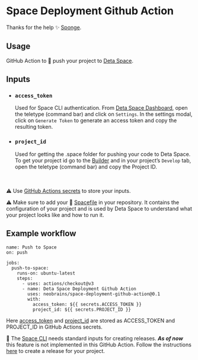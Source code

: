 # Space Deployment Github Action

Thanks for the help ✨ [Sponge](https://github.com/rohanshiva).

## Usage
GitHub Action to 🚀 push your project to [Deta Space](https://alpha.deta.space/).

## Inputs
- ### `access_token`
  Used for Space CLI authentication. From [Deta Space Dashboard](https://alpha.deta.space), open the teletype (command bar) and click on `Settings`. In the settings modal, click on `Generate Token` to generate an access token and copy the resulting token.

- ### `project_id`
  Used for getting the .space folder for pushing your code to Deta Space. To get your project id go to the [Builder](https://alpha.deta.space/builder) and in your project’s `Develop` tab, open the teletype (command bar) and copy the Project ID.

<br/><br/>
⚠️ Use [GitHub Actions secrets](https://docs.github.com/en/actions/security-guides/encrypted-secrets#creating-encrypted-secrets-for-a-repository) to store your inputs.

⚠️ Make sure to add your 📝 [Spacefile](https://alpha.deta.space/docs/en/reference/spacefile) in your repository. It contains the configuration of your project and is used by Deta Space to understand what your project looks like and how to run it.

## Example workflow
```
name: Push to Space
on: push

jobs:
  push-to-space:
    runs-on: ubuntu-latest
    steps:
      - uses: actions/checkout@v3
      - name: Deta Space Deployment Github Action
        uses: neobrains/space-deployment-github-action@0.1
        with:
          access_token: ${{ secrets.ACCESS_TOKEN }}
          project_id: ${{ secrets.PROJECT_ID }}
```

Here [access_token](#access_token) and [project_id](#project_id) are stored as ACCESS_TOKEN and PROJECT_ID in GitHub Actions secrets.
<br/>

💬 The [Space CLI](https://alpha.deta.space/docs/en/reference/cli) needs standard inputs for creating releases. ***As of now*** this feature is not implemented in this GitHub Action. Follow the instructions [here](https://alpha.deta.space/docs/en/basics/releases#releasing-from-the-gui) to create a release for your project.
